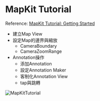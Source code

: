 MapKit Tutorial
===
Reference: [MapKit Tutorial: Getting Started](https://www.raywenderlich.com/7738344-mapkit-tutorial-getting-started#toc-anchor-001)

- 建立Map View
- 設定Map的邊界與縮放
    - CameraBoundary
    - CameraZoomRange
- Annotation操作
    - 添加Annotation
    - 設定Annotation Maker
    - 客制化Annotation View
    - tap與跳轉

![MapKitTutorial](MapKitTutorial.gif)
